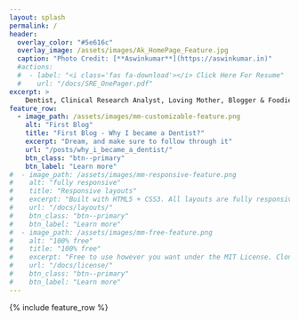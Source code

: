 ```yaml
---
layout: splash
permalink: /
header:
  overlay_color: "#5e616c"
  overlay_image: /assets/images/Ak_HomePage_Feature.jpg
  caption: "Photo Credit: [**Aswinkumar**](https://aswinkumar.in)"
  #actions:
  #  - label: "<i class='fas fa-download'></i> Click Here For Resume"
  #    url: "/docs/SRE_OnePager.pdf"
excerpt: >
    Dentist, Clinical Research Analyst, Loving Mother, Blogger & Foodie
feature_row:
  - image_path: /assets/images/mm-customizable-feature.png
    alt: "First Blog"
    title: "First Blog - Why I became a Dentist?"
    excerpt: "Dream, and make sure to follow through it"
    url: "/posts/why_i_became_a_dentist/"
    btn_class: "btn--primary"
    btn_label: "Learn more"
#  - image_path: /assets/images/mm-responsive-feature.png
#    alt: "fully responsive"
#    title: "Responsive layouts"
#    excerpt: "Built with HTML5 + CSS3. All layouts are fully responsive with helpers to augment your content."
#    url: "/docs/layouts/"
#    btn_class: "btn--primary"
#    btn_label: "Learn more"
#  - image_path: /assets/images/mm-free-feature.png
#    alt: "100% free"
#    title: "100% free"
#    excerpt: "Free to use however you want under the MIT License. Clone it, fork it, customize it... whatever!"
#    url: "/docs/license/"
#    btn_class: "btn--primary"
#    btn_label: "Learn more"      
---
```


{% include feature_row %}

